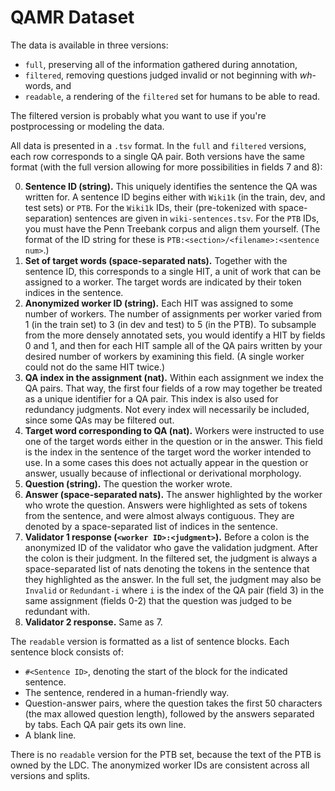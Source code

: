 # QAMR Dataset

The data is available in three versions:

  * `full`, preserving all of the information gathered during annotation,
  * `filtered`, removing questions judged invalid or not beginning with _wh_-words, and
  * `readable`, a rendering of the `filtered` set for humans to be able to read.

The filtered version is probably what you want to use if you're postprocessing or modeling the data.

All data is presented in a `.tsv` format.
In the `full` and `filtered` versions, each row corresponds to a single QA pair.
Both versions have the same format
(with the full version allowing for more possibilities in fields 7 and 8):

  0. **Sentence ID (string).** This uniquely identifies the sentence the QA was written for.
     A sentence ID begins either with `Wiki1k` (in the train, dev, and test sets) or `PTB`.
     For the `Wiki1k` IDs, their (pre-tokenized with space-separation) sentences are given in
     `wiki-sentences.tsv`. For the `PTB` IDs, you must have the Penn Treebank corpus and align them
     yourself. (The format of the ID string for these is `PTB:<section>/<filename>:<sentence num>`.)
  1. **Set of target words (space-separated nats).** Together with the sentence ID, this corresponds
     to a single HIT, a unit of work that can be assigned to a worker. The target words are
     indicated by their token indices in the sentence.
  2. **Anonymized worker ID (string).** Each HIT was assigned to some number of workers. The number of
     assignments per worker varied from 1 (in the train set) to 3 (in dev and test) to 5 (in the
     PTB). To subsample from the more densely annotated sets, you would identify a HIT by fields 0
     and 1, and then for each HIT sample all of the QA pairs written by your desired number of
     workers by examining this field. (A single worker could not do the same HIT twice.)
  3. **QA index in the assignment (nat).** Within each assignment we index the QA pairs. That way, the
     first four fields of a row may together be treated as a unique identifier for a QA pair.
     This index is also used for redundancy judgments.
     Not every index will necessarily be included, since some QAs may be filtered out.
  4. **Target word corresponding to QA (nat).** Workers were instructed to use one of the target
     words either in the question or in the answer. This field is the index in the sentence of the
     target word the worker intended to use. In a some cases this does not actually
     appear in the question or answer, usually because of inflectional or derivational morphology.
  5. **Question (string).** The question the worker wrote.
  6. **Answer (space-separated nats).** The answer highlighted by the worker who wrote the question.
     Answers were highlighted as sets of tokens from the sentence, and were almost always
     contiguous. They are denoted by a space-separated list of indices in the sentence.
  7. **Validator 1 response (`<worker ID>:<judgment>`).** Before a colon is the anonymized ID of the
     validator who gave the validation judgment. After the colon is their judgment.
     In the filtered set, the judgment is always a space-separated list of nats denoting the tokens
     in the sentence that they highlighted as the answer. In the full set, the judgment may also be
     `Invalid` or `Redundant-i` where `i` is the index of the QA pair (field 3) in the same
     assignment (fields 0-2) that the question was judged to be redundant with.
  8. **Validator 2 response.** Same as 7.

The `readable` version is formatted as a list of sentence blocks.
Each sentence block consists of:

  * `#<Sentence ID>`, denoting the start of the block for the indicated sentence.
  * The sentence, rendered in a human-friendly way.
  * Question-answer pairs, where the question takes the first 50 characters
    (the max allowed question length), followed by the answers separated by tabs.
    Each QA pair gets its own line.
  * A blank line.

There is no `readable` version for the PTB set, because the text of the PTB is owned by the LDC.
The anonymized worker IDs are consistent across all versions and splits.
